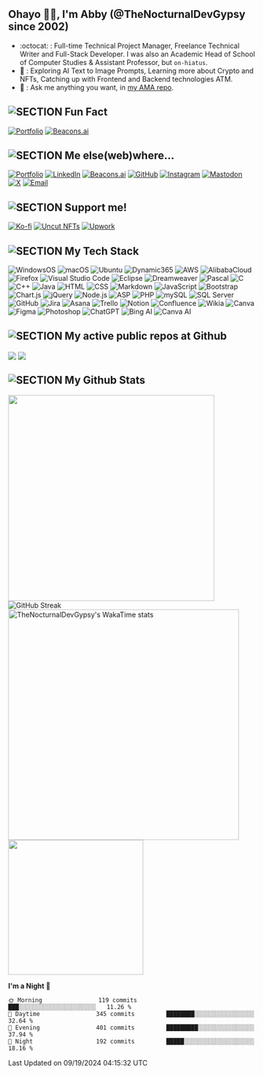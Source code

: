 ## Ohayo 👋🏼, I'm Abby (@TheNocturnalDevGypsy since 2002)

- :octocat: : Full-time Technical Project Manager, Freelance Technical Writer and Full-Stack Developer. I was also an Academic Head of School of Computer Studies & Assistant Professor, but `on-hiatus`.
- 🧪 : Exploring AI Text to Image Prompts, Learning more about Crypto and NFTs, Catching up with Frontend and Backend technologies ATM.
- 💬 : Ask me anything you want, in [my AMA repo](https://github.com/thenocturnaldevgypsy/ama-ask-me-anything).

## ![SECTION Fun Fact](https://img.shields.io/badge/💀-%20Fun%20Fact!%20I%20do%20Pen%20and%20Ink%20Illustrations%20too-%2300416a?logoColor=white&labelColor=%2300416a&color=%2324292e&textColor=white)
[![Portfolio](https://img.shields.io/badge/Portfolio-yaIndigo.art-%2300416a?logo=airplayvideo&logoColor=white&labelColor=00416a&color=%2324292e)](https://www.yaindigo.art)
[![Beacons.ai](https://img.shields.io/badge/Beacons.ai-/yaIndigo.art-%2300416a?logo=beacon&logoColor=white&labelColor=%2300416a&color=%2324292e)](https://beacons.ai/yaindigo.art)

## ![SECTION Me else(web)where...](https://img.shields.io/badge/👾-%20Me%20else%28web%29where...-%2300416a?logoColor=white&labelColor=%2300416a&color=%2324292e&textColor=white)
[![Portfolio](https://img.shields.io/badge/Portfolio-thenocturnaldevgypsy.io-%2300416a?logo=airplayvideo&logoColor=white&labelColor=%2300416a&color=%2324292e)](https://www.thenocturnaldevgypsy.io)
[![LinkedIn](https://img.shields.io/badge/LinkedIn-/in/abegail--torrendon-%2300416a?logo=linkedin&logoColor=white&labelColor=%2300416a&color=%2324292e)](https://www.linkedin.com/in/abegail-torrendon/)
[![Beacons.ai](https://img.shields.io/badge/Beacons.ai-/thenocturnaldevgypsy-%2300416a?logo=beacon&logoColor=white&labelColor=%2300416a&color=%2324292e)](https://beacons.ai/thenocturnaldevgypsy)
[![GitHub](https://img.shields.io/badge/GitHub-/thenocturnaldevgypsy-%2300416a?logo=github&logoColor=white&labelColor=%2300416a&color=%2324292e)](https://github.com/thenocturnaldevgypsy)
[![Instagram](https://img.shields.io/badge/Instagram-/nocturnal.indigo-%2300416a?logo=instagram&logoColor=white&labelColor=%2300416a&color=%2324292e)](https://www.instagram.com/nocturnal.indigo/)
[![Mastodon](https://img.shields.io/badge/Mastodon-/@TheNocturnalDevGypsy-%2300416a?logo=mastodon&logoColor=white&labelColor=%2300416a&color=%2324292e)](https://mastodon.social/@TheNocturnalDevGypsy)
[![X](https://img.shields.io/badge/X-/nocturnalgypsy__-%2300416a?logo=x&logoColor=white&labelColor=%2300416a&color=%2324292e)](https://x.com/nocturnalgypsy_)
[![Email](https://img.shields.io/badge/Email-i.am.abby@thenocturnaldevgypsy.io-%2300416a?logo=maildotru&logoColor=white&labelColor=%2300416a&color=%2324292e)](mailto:i.am.abby@thenocturnaldevgypsy.io)

## ![SECTION Support me!](https://img.shields.io/badge/💙-Support%20me!%20Aside%20🌟,%20👁️,%20🔱%20and%20❤️%20some%20of%20the%20repos!-%2300416a?logoColor=white&labelColor=%2300416a&color=%2324292e&textColor=white)
[![Ko-fi](https://img.shields.io/badge/Ko--fi-/thenocturnaldevgypsy-%2300416a?logo=kofi&logoColor=white&labelColor=%2300416a&color=%2324292e)](https://ko-fi.com/thenocturnaldevgypsy)
[![Uncut NFTs](https://img.shields.io/badge/Uncut%20NFTs%20(WAXp%20and%20Polygon)-/user/4296077072-%2300416a?logo=uncut&logoColor=white&labelColor=%2300416a&color=%2324292e)](https://uncut.network/user/4296077072)
[![Upwork](https://img.shields.io/badge/Upwork-/freelancers/~0135fa830786a3f536-%2300416a?logo=upwork&logoColor=white&labelColor=%2300416a&color=%2324292e)](https://www.upwork.com/freelancers/~0135fa830786a3f536?s=1484275220996608000)

## ![SECTION My Tech Stack](https://img.shields.io/badge/🖥️-My%20Tech%20Stack-%2300416a?logoColor=white&labelColor=%2300416a&color=%2324292e&textColor=white)
![WindowsOS](https://img.shields.io/badge/WindowsOS-+++-%2300416a?logo=windows&logoColor=white&labelColor=%2300416a&color=%2324292e&textColor=white)
![macOS](https://img.shields.io/badge/macOS-+++-%2300416a?logo=apple&logoColor=white&labelColor=%2300416a&color=%2324292e&textColor=white)
![Ubuntu](https://img.shields.io/badge/Ubuntu-++-%2300416a?logo=ubuntu&logoColor=white&labelColor=%2300416a&color=%2324292e&textColor=white)
![Dynamic365](https://img.shields.io/badge/Dynamic365-++-%2300416a?logo=microsoft-dynamics&logoColor=white&labelColor=%2300416a&color=%2324292e&textColor=white)
![AWS](https://img.shields.io/badge/AWS-++-%2300416a?logo=amazon-web-services&logoColor=white&labelColor=%2300416a&color=%2324292e&textColor=white)
![AlibabaCloud](https://img.shields.io/badge/AlibabaCloud-++-%2300416a?logo=alibaba-cloud&logoColor=white&labelColor=%2300416a&color=%2324292e&textColor=white)
![Firefox](https://img.shields.io/badge/Firefox-+++-%2300416a?logo=firefox&logoColor=white&labelColor=%2300416a&color=%2324292e&textColor=white)
![Visual Studio Code](https://custom-icon-badges.demolab.com/badge/Visual%20Studio%20Code-++-0A66C2.svg?logo=vsc&logoColor=white&labelColor=%2300416a&color=%2324292e&textColor=white)
![Eclipse](https://img.shields.io/badge/Eclipse-++-%2300416a?logo=eclipse&logoColor=white&labelColor=%2300416a&color=%2324292e&textColor=white)
![Dreamweaver](https://img.shields.io/badge/Dreamweaver-+++-%2300416a?logo=adobedreamweaver&logoColor=white&labelColor=%2300416a&color=%2324292e&textColor=white)
![Pascal](https://img.shields.io/badge/Pascal-+-%2300416a?logo=pascal&logoColor=white&labelColor=%2300416a&color=%2324292e&textColor=white)
![C](https://img.shields.io/badge/C-+-%2300416a?logo=c&logoColor=white&labelColor=%2300416a&color=%2324292e&textColor=white)
![C++](https://img.shields.io/badge/C++-++-%2300416a?logo=cplusplus&logoColor=white&labelColor=%2300416a&color=%2324292e&textColor=white)
![Java](https://img.shields.io/badge/Java-++-%2300416a?logo=openjdk&logoColor=white&labelColor=%2300416a&color=%2324292e&textColor=white)
![HTML](https://img.shields.io/badge/HTML-+++-%2300416a?logo=html5&logoColor=white&labelColor=%2300416a&color=%2324292e&textColor=white)
![CSS](https://img.shields.io/badge/CSS-+++-%2300416a?logo=css3&logoColor=white&labelColor=%2300416a&color=%2324292e&textColor=white)
![Markdown](https://img.shields.io/badge/Markdown-++-%2300416a?logo=markdown&logoColor=white&labelColor=%2300416a&color=%2324292e&textColor=white)
![JavaScript](https://img.shields.io/badge/JavaScript-++-%2300416a?logo=javascript&logoColor=white&labelColor=%2300416a&color=%2324292e&textColor=white)
![Bootstrap](https://img.shields.io/badge/Bootstrap-++-%2300416a?logo=bootstrap&logoColor=white&labelColor=%2300416a&color=%2324292e&textColor=white)
![Chart.js](https://img.shields.io/badge/Chart.js-++-%2300416a?logo=chartdotjs&logoColor=white&labelColor=%2300416a&color=%2324292e&textColor=white)
![jQuery](https://img.shields.io/badge/jQuery-++-%2300416a?logo=jquery&logoColor=white&labelColor=%2300416a&color=%2324292e&textColor=white)
![Node.js](https://img.shields.io/badge/Node.js-++-%2300416a?logo=node.js&logoColor=white&labelColor=%2300416a&color=%2324292e&textColor=white)
![ASP](https://img.shields.io/badge/ASP-++-%2300416a?logo=classic-asp&logoColor=white&labelColor=%2300416a&color=%2324292e&textColor=white)
![PHP](https://img.shields.io/badge/PHP-++-%2300416a?logo=php&logoColor=white&labelColor=%2300416a&color=%2324292e&textColor=white)
![mySQL](https://img.shields.io/badge/mySQL-++-%2300416a?logo=mysql&logoColor=white&labelColor=%2300416a&color=%2324292e&textColor=white)
![SQL Server](https://img.shields.io/badge/SQL_Server-++-%2300416a?logo=microsoft-sql-server&logoColor=white&labelColor=%2300416a&color=%2324292e&textColor=white)
![GitHub](https://img.shields.io/badge/GitHub-++-%2300416a?logo=github&logoColor=white&labelColor=%2300416a&color=%2324292e&textColor=white)
![Jira](https://img.shields.io/badge/Jira-+++-%2300416a?logo=jira&logoColor=white&labelColor=%2300416a&color=%2324292e&textColor=white)
![Asana](https://img.shields.io/badge/Asana-+++-%2300416a?logo=asana&logoColor=white&labelColor=%2300416a&color=%2324292e&textColor=white)
![Trello](https://img.shields.io/badge/Trello-++-%2300416a?logo=trello&logoColor=white&labelColor=%2300416a&color=%2324292e&textColor=white)
![Notion](https://img.shields.io/badge/Notion-++-%2300416a?logo=notion&logoColor=white&labelColor=%2300416a&color=%2324292e&textColor=white)
![Confluence](https://img.shields.io/badge/Confluence-++-%2300416a?logo=confluence&logoColor=white&labelColor=%2300416a&color=%2324292e&textColor=white)
![Wikia](https://img.shields.io/badge/Wikia-++-%2300416a?logo=wikipedia&logoColor=white&labelColor=%2300416a&color=%2324292e&textColor=white)
![Canva](https://img.shields.io/badge/Canva-+++-%2300416a?logo=canva&logoColor=white&labelColor=%2300416a&color=%2324292e&textColor=white)
![Figma](https://img.shields.io/badge/Figma-++-%2300416a?logo=figma&logoColor=white&labelColor=%2300416a&color=%2324292e&textColor=white)
![Photoshop](https://img.shields.io/badge/Photoshop-++-%2300416a?logo=adobephotoshop&logoColor=white&labelColor=%2300416a&color=%2324292e&textColor=white)
![ChatGPT](https://img.shields.io/badge/ChatGPT-++-%2300416a?logo=openai&logoColor=white&labelColor=%2300416a&color=%2324292e&textColor=white)
![Bing AI](https://img.shields.io/badge/Bing_AI-++-%2300416a?logo=microsoft&logoColor=white&labelColor=%2300416a&color=%2324292e&textColor=white)
![Canva AI](https://img.shields.io/badge/Canva_AI-++-%2300416a?logo=canva&logoColor=white&labelColor=%2300416a&color=%2324292e&textColor=white)

## ![SECTION My active public repos at Github](https://img.shields.io/badge/🚀-My%20active%20public%20repos%20at%20Github-%2300416a?logoColor=white&labelColor=%2300416a&color=%2324292e&textColor=white)
<a href="https://github.com/thenocturnaldevgypsy/ama-ask-me-anything"><img align="center" src="https://github-readme-stats.vercel.app/api/pin/?username=thenocturnaldevgypsy&repo=ama-ask-me-anything&theme=transparent&hide_border=true" /></a> <a href="https://github.com/thenocturnaldevgypsy/gypsyshards-bootstrap-template-linkinbio"><img align="center" src="https://github-readme-stats.vercel.app/api/pin/?username=thenocturnaldevgypsy&repo=gypsyshards-bootstrap-template-linkinbio&theme=transparent&hide_border=true" /></a>

## ![SECTION My Github Stats](https://img.shields.io/badge/⚡-My%20Github%20Stats-%2300416a?logoColor=white&labelColor=%2300416a&color=%2324292e&textColor=white)
<img width="420" valign="top" align="center" src="https://github-readme-stats.vercel.app/api?username=thenocturnaldevgypsy&rank_icon=github&show_icons=true&theme=transparent&hide_border=true&include_all_commits=true" /><img valign="top" align="center" src="https://streak-stats.demolab.com?user=thenocturnaldevgypsy&theme=transparent&hide_border=true&card_width=380&card_height=&type=png" alt="GitHub Streak" />
<img width="470" valign="top" align="center" src="https://github-readme-stats.vercel.app/api/wakatime?username=thenocturnaldevgypsy&layout=compact&theme=transparent&hide_border=true" alt="TheNocturnalDevGypsy's WakaTime stats"><img width="275" valign="top" align="center" src="https://github-readme-stats.vercel.app/api/top-langs/?username=thenocturnaldevgypsy&layout=compact&theme=transparent&hide_border=true&langs_count=100" />

<!--START_SECTION:waka-->
**I'm a Night 🦉** 

```text
🌞 Morning                119 commits         ███░░░░░░░░░░░░░░░░░░░░░░   11.26 % 
🌆 Daytime                345 commits         ████████░░░░░░░░░░░░░░░░░   32.64 % 
🌃 Evening                401 commits         █████████░░░░░░░░░░░░░░░░   37.94 % 
🌙 Night                  192 commits         █████░░░░░░░░░░░░░░░░░░░░   18.16 % 
```



 Last Updated on 09/19/2024 04:15:32 UTC
<!--END_SECTION:waka-->